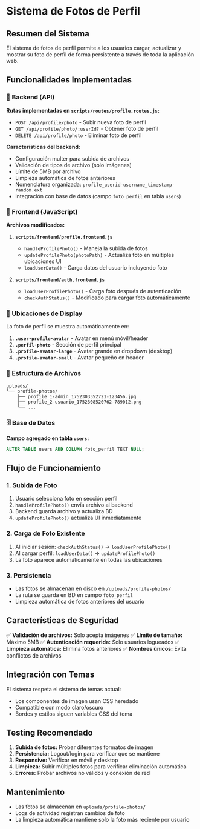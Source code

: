 # Sistema de Fotos de Perfil

## Resumen del Sistema

El sistema de fotos de perfil permite a los usuarios cargar, actualizar y mostrar su foto de perfil de forma persistente a través de toda la aplicación web.

## Funcionalidades Implementadas

### 🔧 Backend (API)

**Rutas implementadas en `scripts/routes/profile.routes.js`:**

- `POST /api/profile/photo` - Subir nueva foto de perfil
- `GET /api/profile/photo/:userId?` - Obtener foto de perfil
- `DELETE /api/profile/photo` - Eliminar foto de perfil

**Características del backend:**

- Configuración multer para subida de archivos
- Validación de tipos de archivo (solo imágenes)
- Límite de 5MB por archivo
- Limpieza automática de fotos anteriores
- Nomenclatura organizada: `profile_userid-username_timestamp-random.ext`
- Integración con base de datos (campo `foto_perfil` en tabla `users`)

### 🎨 Frontend (JavaScript)

**Archivos modificados:**

1. **`scripts/frontend/profile.frontend.js`**

   - `handleProfilePhoto()` - Maneja la subida de fotos
   - `updateProfilePhoto(photoPath)` - Actualiza foto en múltiples ubicaciones UI
   - `loadUserData()` - Carga datos del usuario incluyendo foto

2. **`scripts/frontend/auth.frontend.js`**
   - `loadUserProfilePhoto()` - Carga foto después de autenticación
   - `checkAuthStatus()` - Modificado para cargar foto automáticamente

### 🎯 Ubicaciones de Display

La foto de perfil se muestra automáticamente en:

1. **`.user-profile-avatar`** - Avatar en menú móvil/header
2. **`.perfil-photo`** - Sección de perfil principal
3. **`.profile-avatar-large`** - Avatar grande en dropdown (desktop)
4. **`.profile-avatar-small`** - Avatar pequeño en header

### 📁 Estructura de Archivos

```
uploads/
└── profile-photos/
    ├── profile_1-admin_1752303352721-123456.jpg
    ├── profile_2-usuario_1752308520762-789012.png
    └── ...
```

### 🗄️ Base de Datos

**Campo agregado en tabla `users`:**

```sql
ALTER TABLE users ADD COLUMN foto_perfil TEXT NULL;
```

## Flujo de Funcionamiento

### 1. Subida de Foto

1. Usuario selecciona foto en sección perfil
2. `handleProfilePhoto()` envía archivo al backend
3. Backend guarda archivo y actualiza BD
4. `updateProfilePhoto()` actualiza UI inmediatamente

### 2. Carga de Foto Existente

1. Al iniciar sesión: `checkAuthStatus()` → `loadUserProfilePhoto()`
2. Al cargar perfil: `loadUserData()` → `updateProfilePhoto()`
3. La foto aparece automáticamente en todas las ubicaciones

### 3. Persistencia

- Las fotos se almacenan en disco en `/uploads/profile-photos/`
- La ruta se guarda en BD en campo `foto_perfil`
- Limpieza automática de fotos anteriores del usuario

## Características de Seguridad

✅ **Validación de archivos:** Solo acepta imágenes
✅ **Límite de tamaño:** Máximo 5MB
✅ **Autenticación requerida:** Solo usuarios logueados
✅ **Limpieza automática:** Elimina fotos anteriores
✅ **Nombres únicos:** Evita conflictos de archivos

## Integración con Temas

El sistema respeta el sistema de temas actual:

- Los componentes de imagen usan CSS heredado
- Compatible con modo claro/oscuro
- Bordes y estilos siguen variables CSS del tema

## Testing Recomendado

1. **Subida de fotos:** Probar diferentes formatos de imagen
2. **Persistencia:** Logout/login para verificar que se mantiene
3. **Responsive:** Verificar en móvil y desktop
4. **Limpieza:** Subir múltiples fotos para verificar eliminación automática
5. **Errores:** Probar archivos no válidos y conexión de red

## Mantenimiento

- Las fotos se almacenan en `uploads/profile-photos/`
- Logs de actividad registran cambios de foto
- La limpieza automática mantiene solo la foto más reciente por usuario
